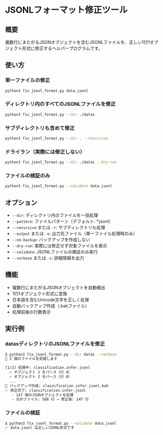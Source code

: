 # JSONLフォーマット修正ツール

## 概要
複数行にまたがるJSONオブジェクトを含むJSONLファイルを、正しい1行1オブジェクト形式に修正するヘルパープログラムです。

## 使い方

### 単一ファイルの修正
```bash
python3 fix_jsonl_format.py data.jsonl
```

### ディレクトリ内のすべてのJSONLファイルを修正
```bash
python3 fix_jsonl_format.py --dir ./datas
```

### サブディレクトリも含めて修正
```bash
python3 fix_jsonl_format.py --dir . --recursive
```

### ドライラン（実際には修正しない）
```bash
python3 fix_jsonl_format.py --dir ./datas --dry-run
```

### ファイルの検証のみ
```bash
python3 fix_jsonl_format.py --validate data.jsonl
```

## オプション
- `--dir`: ディレクトリ内のファイルを一括処理
- `--pattern`: ファイルパターン（デフォルト: *.jsonl）
- `--recursive` または `-r`: サブディレクトリも処理
- `--output` または `-o`: 出力先ファイル（単一ファイル処理時のみ）
- `--no-backup`: バックアップを作成しない
- `--dry-run`: 実際には修正せず対象ファイルを表示
- `--validate`: JSONLファイルの検証のみ実行
- `--verbose` または `-v`: 詳細情報を出力

## 機能
- 複数行にまたがるJSONオブジェクトを自動検出
- 1行1オブジェクト形式に変換
- 日本語を含むUnicode文字を正しく処理
- 自動バックアップ作成（.bakファイル）
- 処理前後の行数表示

## 実行例

### datasディレクトリのJSONLファイルを修正
```bash
$ python3 fix_jsonl_format.py --dir datas --verbose
📂 2 個のファイルを処理します

[1/2] 処理中: classification.infer.jsonl
  ✓ オブジェクト 1 をパース（行 4）
  ✓ オブジェクト 2 をパース（行 8）
  ...
📁 バックアップ作成: classification.infer.jsonl.bak
✅ 修正完了: classification.infer.jsonl
   - 147 個のJSONオブジェクトを処理
   - 元のファイル: 588 行 → 修正後: 147 行
```

### ファイルの検証
```bash
$ python3 fix_jsonl_format.py --validate data.jsonl
✅ data.jsonl は正しいJSONL形式です
```